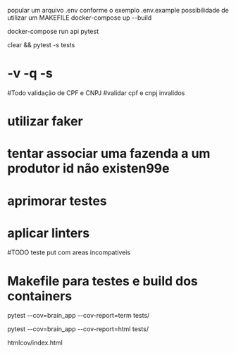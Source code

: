 popular um arquivo .env conforme o exemplo .env.example
possibilidade de utilizar um MAKEFILE
docker-compose up --build

docker-compose run api pytest

clear && pytest -s  tests
# -v -q -s

#Todo validação de CPF e CNPJ
#validar cpf e cnpj invalidos 
# utilizar faker
# tentar associar uma fazenda a um produtor id não existen99e
# aprimorar testes
# aplicar linters

#TODO teste put com areas incompativeis

# Makefile para testes e build dos containers


pytest --cov=brain_app --cov-report=term tests/

pytest --cov=brain_app --cov-report=html tests/

htmlcov/index.html

        